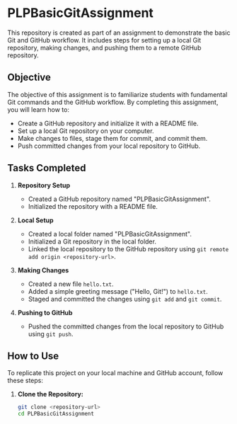 # PLPBasicGitAssignment

This repository is created as part of an assignment to demonstrate the basic Git and GitHub workflow. It includes steps for setting up a local Git repository, making changes, and pushing them to a remote GitHub repository.

## Objective

The objective of this assignment is to familiarize students with fundamental Git commands and the GitHub workflow. By completing this assignment, you will learn how to:

- Create a GitHub repository and initialize it with a README file.
- Set up a local Git repository on your computer.
- Make changes to files, stage them for commit, and commit them.
- Push committed changes from your local repository to GitHub.

## Tasks Completed

1. **Repository Setup**
   - Created a GitHub repository named "PLPBasicGitAssignment".
   - Initialized the repository with a README file.

2. **Local Setup**
   - Created a local folder named "PLPBasicGitAssignment".
   - Initialized a Git repository in the local folder.
   - Linked the local repository to the GitHub repository using `git remote add origin <repository-url>`.

3. **Making Changes**
   - Created a new file `hello.txt`.
   - Added a simple greeting message ("Hello, Git!") to `hello.txt`.
   - Staged and committed the changes using `git add` and `git commit`.

4. **Pushing to GitHub**
   - Pushed the committed changes from the local repository to GitHub using `git push`.

## How to Use

To replicate this project on your local machine and GitHub account, follow these steps:

1. **Clone the Repository:**
   ```bash
   git clone <repository-url>
   cd PLPBasicGitAssignment
